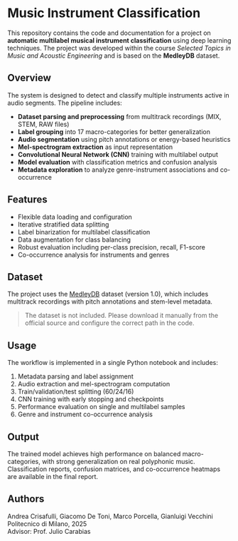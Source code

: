 # Music Instrument Classification

This repository contains the code and documentation for a project on **automatic multilabel musical instrument classification** using deep learning techniques. The project was developed within the course *Selected Topics in Music and Acoustic Engineering* and is based on the **MedleyDB** dataset.

## Overview

The system is designed to detect and classify multiple instruments active in audio segments. The pipeline includes:

- **Dataset parsing and preprocessing** from multitrack recordings (MIX, STEM, RAW files)
- **Label grouping** into 17 macro-categories for better generalization
- **Audio segmentation** using pitch annotations or energy-based heuristics
- **Mel-spectrogram extraction** as input representation
- **Convolutional Neural Network (CNN)** training with multilabel output
- **Model evaluation** with classification metrics and confusion analysis
- **Metadata exploration** to analyze genre-instrument associations and co-occurrence

## Features

- Flexible data loading and configuration
- Iterative stratified data splitting
- Label binarization for multilabel classification
- Data augmentation for class balancing
- Robust evaluation including per-class precision, recall, F1-score
- Co-occurrence analysis for instruments and genres

## Dataset

The project uses the [MedleyDB](https://medleydb.weebly.com/) dataset (version 1.0), which includes multitrack recordings with pitch annotations and stem-level metadata.

> The dataset is not included. Please download it manually from the official source and configure the correct path in the code.

## Usage

The workflow is implemented in a single Python notebook and includes:

1. Metadata parsing and label assignment
2. Audio extraction and mel-spectrogram computation
3. Train/validation/test splitting (60/24/16)
4. CNN training with early stopping and checkpoints
5. Performance evaluation on single and multilabel samples
6. Genre and instrument co-occurrence analysis

## Output

The trained model achieves high performance on balanced macro-categories, with strong generalization on real polyphonic music. Classification reports, confusion matrices, and co-occurrence heatmaps are available in the final report.

## Authors

Andrea Crisafulli, Giacomo De Toni, Marco Porcella, Gianluigi Vecchini  
Politecnico di Milano, 2025  
Advisor: Prof. Julio Carabias
